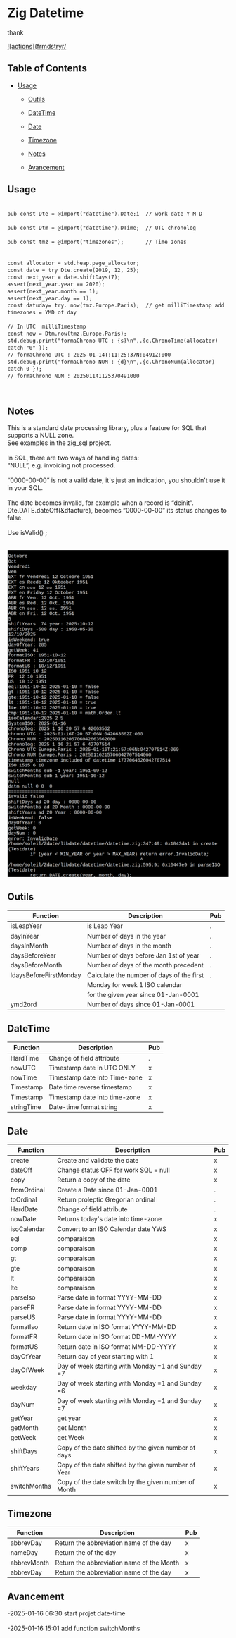 # Zig Datetime

thank

[![actions](frmdstryr/](https://github.com/frmdstryr/zig-datetime)



## Table of Contents

- [Usage](#usage)

    - [Outils](#outils)

    - [DateTime](#datetime)

    - [Date](#date)

    - [Timezone](#timezone)

    - [Notes](#notes)

    - [Avancement](#avancement)


## Usage

```zig

pub const Dte = @import("datetime").Date;i  // work date Y M D

pub const Dtm = @import("datetime").DTime;  // UTC chronolog

pub const tmz = @import("timezones");       // Time zones


const allocator = std.heap.page_allocator;
const date = try Dte.create(2019, 12, 25);
const next_year = date.shiftDays(7);
assert(next_year.year == 2020);
assert(next_year.month == 1);
assert(next_year.day == 1);
const datuday= try. now(tmz.Europe.Paris);  // get milliTimestanp add timezones = YMD of day
  
// In UTC  milliTimestamp
const now = Dtm.now(tmz.Europe.Paris);
std.debug.print("formaChrono UTC : {s}\n",.{c.ChronoTime(allocator) catch "0" });
// formaChrono UTC : 2025-01-14T:11:25:37N:0491Z:000
std.debug.print("formaChrono NUM : {d}\n",.{c.ChronoNum(allocator) catch 0 });
// formaChrono NUM : 202501141125370491000

```
</br>

## Notes

This is a standard date processing library, plus a feature for SQL that supports a NULL zone.</br>
See examples in the zig_sql project.</br>
</br>
In SQL, there are two ways of handling dates:</br>
“NULL”, e.g. invoicing not processed.</br>
</br>
“0000-00-00” is not a valid date, it's just an indication, you shouldn't use it in your SQL.</br>
</br>
The date becomes invalid, for example when a record is “deinit”. </br>
Dte.DATE.dateOff(&dfacture), becomes “0000-00-00” its status changes to false.</br>
</br>
Use isValid() ;</br>
</br>

![Testdate](assets/20250116_012345_Testdate.png)
</br>

## Outils

|Function               | Description                              | Pub |
|-----------------------|------------------------------------------|-----|
|isLeapYear             | is Leap Year                             |  .  |
|dayInYear              | Number of days in the year               |  .  |
|daysInMonth            | Number of days in the month              |  .  |
|daysBeforeYear         | Number of days before Jan 1st of year    |  .  |
|daysBeforeMonth        | Number of days   of the month precedent  |  .  |
|ldaysBeforeFirstMonday | Calculate the number of days of the first|  .  |
|                       | Monday for week 1 ISO calendar           |     |
|                       | for the given year since 01-Jan-0001     |     |
|ymd2ord                | Number of days since 01-Jan-0001         |     |


## DateTime


|Function               | Description                              | Pub |
|-----------------------|------------------------------------------|-----|
|HardTime               | Change of field attribute                |  .  |
|nowUTC                 | Timestamp date in UTC ONLY               |  x  |
|nowTime                | Timestamp date into Time-zone            |  x  |
|Timestamp              | Date time reverse  timestamp             |  x  |
|Timestamp              | Timestamp date into time-zone            |  x  |
|stringTime             | Date-time format string                  |  x  |


## Date

|Function    | Description                                          | Pub |
|------------|------------------------------------------------------|-----|
|create      | Create and validate the date                         |  x  |
|dateOff     | Change status OFF for work SQL = null                |  x  |
|copy        | Return a copy of the date                            |  x  |
|fromOrdinal | Create a Date since 01-Jan-0001                      |  .  |
|toOrdinal   | Return proleptic Gregorian ordinal                   |  .  |
|HardDate    | Change of field attribute                            |  .  |
|nowDate     | Returns today's date into time-zone                  |  x  |
|isoCalendar | Convert to an ISO Calendar date YWS                  |  x  |
|eql         | comparaison                                          |  x  |
|comp        | comparaison                                          |  x  |
|gt          | comparaison                                          |  x  |
|gte         | comparaison                                          |  x  |
|lt          | comparaison                                          |  x  |
|lte         | comparaison                                          |  x  |
|parseIso    | Parse date in format YYYY-MM-DD                      |  x  |
|parseFR     | Parse date in format YYYY-MM-DD                      |  x  |
|parseUS     | Parse date in format YYYY-MM-DD                      |  x  |
|formatIso   | Return date in ISO format YYYY-MM-DD                 |  x  |
|formatFR    | Return date in ISO format DD-MM-YYYY                 |  x  |
|formatUS    | Return date in ISO format MM-DD-YYYY                 |  x  |
|dayOfYear   | Return day of year starting with 1                   |  x  |
|dayOfWeek   | Day of week starting with Monday =1 and Sunday =7    |  x  |
|weekday     | Day of week starting with Monday =1 and Sunday =6    |  x  |
|dayNum      | Day of week starting with Monday =1 and Sunday =7    |  x  |
|getYear     | get year                                             |  x  |
|getMonth    | get Month                                            |  x  |
|getWeek     | get Week                                             |  x  |
|shiftDays   | Copy of the date shifted by the given number of days |  x  |
|shiftYears  | Copy of the date shifted by the given number of Year |  x  |
|switchMonths| Copy of the date switch by the given  number of Month|  x  |

## Timezone

|Function    | Description                                          | Pub |
|------------|------------------------------------------------------|-----|
|abbrevDay   | Return the abbreviation name of the day              |  x  |
|nameDay     | Return the of the day                                |  x  |
|abbrevMonth | Return the abbreviation name of the Month            |  x  |
|abbrevDay   | Return the abbreviation name of the day              |  x  |

## Avancement

-2025-01-16 06:30 start projet date-time </br></br>
-2025-01-16 15:01 add function switchMonths </br></br>

